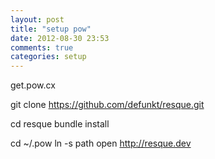 ```yaml
---
layout: post
title: "setup pow"
date: 2012-08-30 23:53
comments: true
categories: setup
---
```


get.pow.cx

git clone https://github.com/defunkt/resque.git

cd resque
bundle install

cd ~/.pow
ln -s path
open http://resque.dev